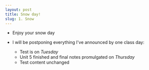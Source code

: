 ```yaml
---
layout: post
title: Snow day!
slug: 1. Snow
---
```


* Enjoy your snow day

* I will be postponing everything I've announced by one class day:
	* Test is on _Tuesday_
	* Unit 5 finished and final notes promulgated on _Thursday_
	* Test content unchanged

